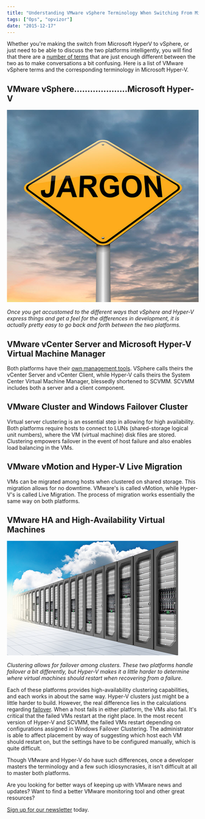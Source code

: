 ```yaml
---
title: "Understanding VMware vSphere Terminology When Switching From Microsoft Hyper-V"
tags: ["Ops", "opvizor"]
date: "2015-12-17"
---
```


Whether you're making the switch from Microsoft HyperV to vSphere, or just need to be able to discuss the two platforms intelligently, you will find that there are a [number of terms](http://www.vwired.co.uk/2014/12/14/hyper-v-terminology-in-vmware-speak/) that are just enough different between the two as to make conversations a bit confusing. Here is a list of VMware vSphere terms and the corresponding terminology in Microsoft Hyper-V.

## VMware vSphere....................Microsoft Hyper-V

![VMware vSphere Terminology](/images/blog/bigstock-Jargon-Concept-36887773.jpg)

_Once you get accustomed to the different ways that vSphere and Hyper-V express things and get a feel for the differences in development, it is actually pretty easy to go back and forth between the two platforms._

## VMware vCenter Server and Microsoft Hyper-V Virtual Machine Manager

Both platforms have their [own management tools](http://searchservervirtualization.techtarget.com/tip/A-guide-to-Hyper-V-features-for-the-VMware-administrator). VSphere calls theirs the vCenter Server and vCenter Client, while Hyper-V calls theirs the System Center Virtual Machine Manager, blessedly shortened to SCVMM. SCVMM includes both a server and a client component.

## VMware Cluster and Windows Failover Cluster

Virtual server clustering is an essential step in allowing for high availability. Both platforms require hosts to connect to LUNs (shared-storage logical unit numbers), where the VM (virtual machine) disk files are stored. Clustering empowers failover in the event of host failure and also enables load balancing in the VMs.

## VMware vMotion and Hyper-V Live Migration

VMs can be migrated among hosts when clustered on shared storage. This migration allows for no downtime. VMware's is called vMotion, while Hyper-V's is called Live Migration. The process of migration works essentially the same way on both platforms.

## VMware HA and High-Availability Virtual Machines

![VMware vSphere Cloud](/images/blog/bigstock-Cloud-Computing-Datacenter-22024610.jpg)

_Clustering allows for failover among clusters. These two platforms handle failover a bit differently, but Hyper-V makes it a little harder to determine where virtual machines should restart when recovering from a failure._

Each of these platforms provides high-availability clustering capabilities, and each works in about the same way. Hyper-V clusters just might be a little harder to build. However, the real difference lies in the calculations regarding [failover](http://tritoneco.com/2012/07/18/vmware-vsphere-microsoft-hyper-v-term-sheet/). When a host fails in either platform, the VMs also fail. It's critical that the failed VMs restart at the right place. In the most recent version of Hyper-V and SCVMM, the failed VMs restart depending on configurations assigned in Windows Failover Clustering. The administrator is able to affect placement by way of suggesting which host each VM should restart on, but the settings have to be configured manually, which is quite difficult.

Though VMware and Hyper-V do have such differences, once a developer masters the terminology and a few such idiosyncrasies, it isn't difficult at all to master both platforms.

Are you looking for better ways of keeping up with VMware news and updates? Want to find a better VMware monitoring tool and other great resources? 

[Sign up for our newsletter](http://opvizor.us6.list-manage.com/subscribe?u=5e67b89e18341af0e8844b002&id=1e918cd24e) today.
